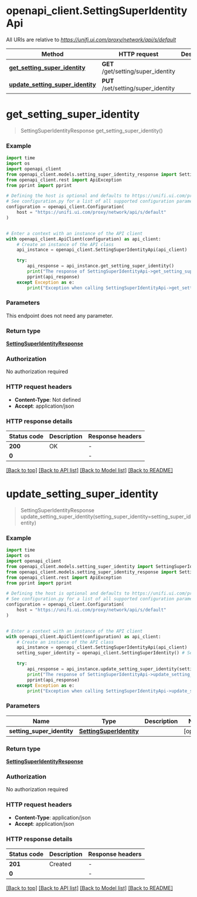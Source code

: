 # openapi_client.SettingSuperIdentityApi

All URIs are relative to *https://unifi.ui.com/proxy/network/api/s/default*

Method | HTTP request | Description
------------- | ------------- | -------------
[**get_setting_super_identity**](SettingSuperIdentityApi.md#get_setting_super_identity) | **GET** /get/setting/super_identity | 
[**update_setting_super_identity**](SettingSuperIdentityApi.md#update_setting_super_identity) | **PUT** /set/setting/super_identity | 


# **get_setting_super_identity**
> SettingSuperIdentityResponse get_setting_super_identity()



### Example


```python
import time
import os
import openapi_client
from openapi_client.models.setting_super_identity_response import SettingSuperIdentityResponse
from openapi_client.rest import ApiException
from pprint import pprint

# Defining the host is optional and defaults to https://unifi.ui.com/proxy/network/api/s/default
# See configuration.py for a list of all supported configuration parameters.
configuration = openapi_client.Configuration(
    host = "https://unifi.ui.com/proxy/network/api/s/default"
)


# Enter a context with an instance of the API client
with openapi_client.ApiClient(configuration) as api_client:
    # Create an instance of the API class
    api_instance = openapi_client.SettingSuperIdentityApi(api_client)

    try:
        api_response = api_instance.get_setting_super_identity()
        print("The response of SettingSuperIdentityApi->get_setting_super_identity:\n")
        pprint(api_response)
    except Exception as e:
        print("Exception when calling SettingSuperIdentityApi->get_setting_super_identity: %s\n" % e)
```



### Parameters

This endpoint does not need any parameter.

### Return type

[**SettingSuperIdentityResponse**](SettingSuperIdentityResponse.md)

### Authorization

No authorization required

### HTTP request headers

 - **Content-Type**: Not defined
 - **Accept**: application/json

### HTTP response details

| Status code | Description | Response headers |
|-------------|-------------|------------------|
**200** | OK |  -  |
**0** |  |  -  |

[[Back to top]](#) [[Back to API list]](../README.md#documentation-for-api-endpoints) [[Back to Model list]](../README.md#documentation-for-models) [[Back to README]](../README.md)

# **update_setting_super_identity**
> SettingSuperIdentityResponse update_setting_super_identity(setting_super_identity=setting_super_identity)



### Example


```python
import time
import os
import openapi_client
from openapi_client.models.setting_super_identity import SettingSuperIdentity
from openapi_client.models.setting_super_identity_response import SettingSuperIdentityResponse
from openapi_client.rest import ApiException
from pprint import pprint

# Defining the host is optional and defaults to https://unifi.ui.com/proxy/network/api/s/default
# See configuration.py for a list of all supported configuration parameters.
configuration = openapi_client.Configuration(
    host = "https://unifi.ui.com/proxy/network/api/s/default"
)


# Enter a context with an instance of the API client
with openapi_client.ApiClient(configuration) as api_client:
    # Create an instance of the API class
    api_instance = openapi_client.SettingSuperIdentityApi(api_client)
    setting_super_identity = openapi_client.SettingSuperIdentity() # SettingSuperIdentity |  (optional)

    try:
        api_response = api_instance.update_setting_super_identity(setting_super_identity=setting_super_identity)
        print("The response of SettingSuperIdentityApi->update_setting_super_identity:\n")
        pprint(api_response)
    except Exception as e:
        print("Exception when calling SettingSuperIdentityApi->update_setting_super_identity: %s\n" % e)
```



### Parameters


Name | Type | Description  | Notes
------------- | ------------- | ------------- | -------------
 **setting_super_identity** | [**SettingSuperIdentity**](SettingSuperIdentity.md)|  | [optional] 

### Return type

[**SettingSuperIdentityResponse**](SettingSuperIdentityResponse.md)

### Authorization

No authorization required

### HTTP request headers

 - **Content-Type**: application/json
 - **Accept**: application/json

### HTTP response details

| Status code | Description | Response headers |
|-------------|-------------|------------------|
**201** | Created |  -  |
**0** |  |  -  |

[[Back to top]](#) [[Back to API list]](../README.md#documentation-for-api-endpoints) [[Back to Model list]](../README.md#documentation-for-models) [[Back to README]](../README.md)

